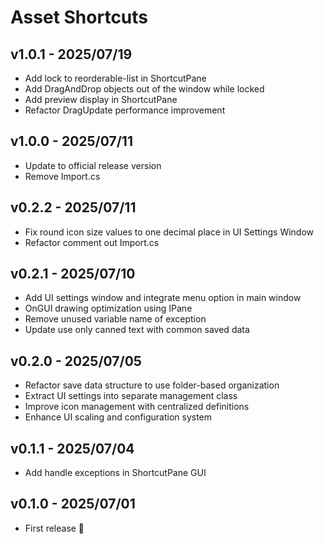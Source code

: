 Asset Shortcuts
===

v1.0.1 - 2025/07/19
---
- Add lock to reorderable-list in ShortcutPane
- Add DragAndDrop objects out of the window while locked
- Add preview display in ShortcutPane
- Refactor DragUpdate performance improvement

v1.0.0 - 2025/07/11
---
- Update to official release version
- Remove Import.cs

v0.2.2 - 2025/07/11
---
- Fix round icon size values to one decimal place in UI Settings Window
- Refactor comment out Import.cs

v0.2.1 - 2025/07/10
---
- Add UI settings window and integrate menu option in main window
- OnGUI drawing optimization using IPane
- Remove unused variable name of exception
- Update use only canned text with common saved data

v0.2.0 - 2025/07/05
---
- Refactor save data structure to use folder-based organization
- Extract UI settings into separate management class
- Improve icon management with centralized definitions
- Enhance UI scaling and configuration system

v0.1.1 - 2025/07/04
---
- Add handle exceptions in ShortcutPane GUI

v0.1.0 - 2025/07/01
---
- First release 🚀
